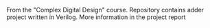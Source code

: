 From the "Complex Digital Design" course. Repository contains adder project written in Verilog. 
More information in the project report
